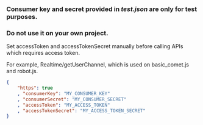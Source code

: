 
### Consumer key and secret provided in *test.json* are only for test purposes.

### Do not use it on your own project.

Set accessToken and accessTokenSecret manually before calling APIs which requires access token.

For example, Realtime/getUserChannel, which is used on basic_comet.js and robot.js.

```json
{
    "https": true
    , "consumerKey": "MY_CONSUMER_KEY"
    , "consumerSecret": "MY_CONSUMER_SECRET"
    , "accessToken": "MY_ACCESS_TOKEN"
    , "accessTokenSecret": "MY_ACCESS_TOKEN_SECRET"
}
```
